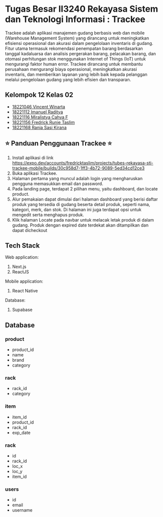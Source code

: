 # Tugas Besar II3240 Rekayasa Sistem dan Teknologi Informasi : Trackee

Trackee adalah aplikasi manajemen gudang berbasis web dan mobile (Warehouse Management System) yang dirancang untuk meningkatkan efisiensi operasional dan akurasi dalam pengelolaan inventaris di gudang. Fitur utama termasuk rekomendasi penempatan barang berdasarkan tanggal kadaluarsa dan analisis pergerakan barang, pelacakan barang, dan otomasi perhitungan stok menggunakan Internet of Things (IoT) untuk mengurangi faktor human error. Trackee dirancang untuk membantu perusahaan mengurangi biaya operasional, meningkatkan akurasi inventaris, dan memberikan layanan yang lebih baik kepada pelanggan melalui pengelolaan gudang yang lebih efisien dan transparan.

## Kelompok 12 Kelas 02

- [18221046 Vincent Winarta](https://github.com/VincentWinarta)
- [18221112 Imanuel Raditya](https://github.com/imanuelraditya)
- [18221116 Miralistya Cahya F](https://github.com/miralistyacahya)
- [18221156 Fredrick Runie Taslim](https://github.com/fredrick03)
- [18221168 Rania Sasi Kirana](https://github.com/raniakiranaa)

## ⭐️ Panduan Penggunaan Trackee ⭐️
1. Install aplikasi di link https://expo.dev/accounts/fredricktaslim/projects/tubes-rekayasa-sti-trackee-mobile/builds/30c958d7-1ff3-4b72-9089-5ed34cd12ce3
2. Buka aplikasi Trackee.
3. Halaman pertama yang muncul adalah login yang mengharuskan pengguna memasukkan email dan password.
4. Pada landing page, terdapat 2 pilihan menu, yaitu dashboard, dan locate product.
5. Alur pemakaian dapat dimulai dari halaman dashboard yang berisi daftar produk yang tersedia di gudang beserta detail produk, seperti nama, kategori, merk, dan stok. Di halaman ini juga terdapat opsi untuk mengedit serta menghapus produk.
6. Klik halaman Locate pada navbar untuk melacak letak produk di dalam gudang. Produk dengan expired date terdekat akan ditampilkan dan dapat dicheckout

## Tech Stack
Web application:
1. Next.js
2. ReactJS

Mobile application:
1. React Native

Database:
1. Supabase

## Database
### product
- product_id
- name
- brand
- category 

### rack
- rack_id
- category 

### item
- item_id
- product_id
- rack_id
- exp_date

### rack
- id
- rack_id
- loc_x
- loc_y
- item_id

### users
- id
- email
- username 
